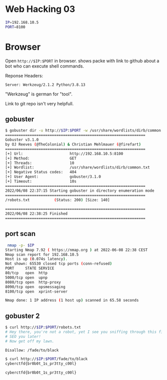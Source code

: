 # Web Hacking 03
```bash
IP=192.168.10.5
PORT=8100
```

# Browser
Open `http://$IP:$PORT` in browser. shows packe with link to github about a bot who can execute shell commands.

Reponse Headers:
```
Server: Werkzeug/2.1.2 Python/3.8.13
```
"Werkzeug" is german for "tool".

Link to git repo isn't very helpfull.

## gobuster
```bash
$ gobuster dir -u http://$IP:$PORT -w /usr/share/wordlists/dirb/common.txt
===============================================================
Gobuster v3.1.0
by OJ Reeves (@TheColonial) & Christian Mehlmauer (@firefart)
===============================================================
[+] Url:                     http://192.168.10.5:8100
[+] Method:                  GET
[+] Threads:                 10
[+] Wordlist:                /usr/share/wordlists/dirb/common.txt
[+] Negative Status codes:   404
[+] User Agent:              gobuster/3.1.0
[+] Timeout:                 10s
===============================================================
2022/06/08 22:37:15 Starting gobuster in directory enumeration mode
===============================================================
/robots.txt           (Status: 200) [Size: 140]
                                               
===============================================================
2022/06/08 22:38:25 Finished
===============================================================
```

## port scan
```bash
 nmap -p- $IP
Starting Nmap 7.92 ( https://nmap.org ) at 2022-06-08 22:38 CEST
Nmap scan report for 192.168.10.5
Host is up (0.074s latency).
Not shown: 65530 closed tcp ports (conn-refused)
PORT     STATE SERVICE
80/tcp   open  http
5000/tcp open  upnp
8080/tcp open  http-proxy
8090/tcp open  opsmessaging
8100/tcp open  xprint-server

Nmap done: 1 IP address (1 host up) scanned in 65.58 seconds
```


## gobuster 2
```bash
$ curl http://$IP:$PORT/robots.txt                                          
# Hey there, you're not a robot, yet I see you sniffing through this file.
# SEO you later!
# Now get off my lawn.

Disallow: /fade/to/black

$ curl http://$IP:$PORT/fade/to/black
cyberctfd{br0b0t_1s_pr3tty_c00l}
```

`cyberctfd{br0b0t_1s_pr3tty_c00l}`